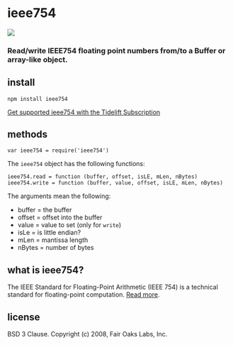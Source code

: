 # ieee754

[![](https://saucelabs.com/browser-matrix/ieee754.svg)](https://saucelabs.com/u/ieee754)

### Read/write IEEE754 floating point numbers from/to a Buffer or array-like object.

## install

```text
npm install ieee754
```

[Get supported ieee754 with the Tidelift Subscription](https://tidelift.com/subscription/pkg/npm-ieee754?utm_source=npm-ieee754&utm_medium=referral&utm_campaign=readme)

## methods

`var ieee754 = require('ieee754')`

The `ieee754` object has the following functions:

```text
ieee754.read = function (buffer, offset, isLE, mLen, nBytes)
ieee754.write = function (buffer, value, offset, isLE, mLen, nBytes)
```

The arguments mean the following:

* buffer = the buffer
* offset = offset into the buffer
* value = value to set \(only for `write`\)
* isLe = is little endian?
* mLen = mantissa length
* nBytes = number of bytes

## what is ieee754?

The IEEE Standard for Floating-Point Arithmetic \(IEEE 754\) is a technical standard for floating-point computation. [Read more](http://en.wikipedia.org/wiki/IEEE_floating_point).

## license

BSD 3 Clause. Copyright \(c\) 2008, Fair Oaks Labs, Inc.

